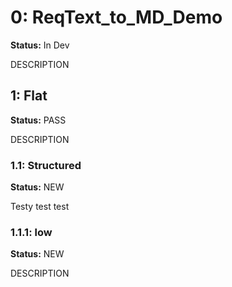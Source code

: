 <!-- reqt_id: 2025-05-15T02:29:44.916Z-018401d5-reqt -->
# 0: ReqText_to_MD_Demo
**Status:** In Dev

DESCRIPTION

<!-- reqt_id: 2025-05-15T02:29:44.918Z-b1c90285-reqt -->
## 1: Flat
**Status:** PASS

DESCRIPTION

<!-- reqt_id: 2025-05-15T02:30:40.637Z-ee5ecf80-reqt -->
### 1.1: Structured
**Status:** NEW

Testy test test

<!-- reqt_id: 2025-05-15T02:44:03.057Z-86f66abe-reqt -->
### 1.1.1: low
**Status:** NEW

DESCRIPTION


